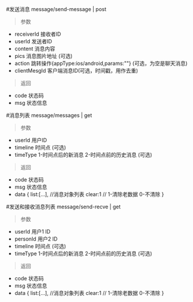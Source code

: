 #发送消息
message/send-message | post
> 参数  
* receiverId 接收者ID
* userId 发送者ID
* content 消息内容
* pics 消息图片地址 (可选)
* action 跳转操作{appType:ios/android,params:""} (可选，为空是聊天消息)
* clientMesgId 客户端消息ID(可选，时间戳，用作去重)

> 返回  
* code 状态码
* msg 状态信息

#消息列表
message/messages | get
> 参数  
* userId 用户ID
* timeline 时间点 (可选)
* timeType 1-时间点后的新消息 2-时间点前的历史消息 (可选)

> 返回  
* code 状态码
* msg 状态信息
* data {
  list:[...], //消息对象列表
  clear:1     // 1-清除老数据 0-不清除
}

#发送和接收消息列表
message/send-recve | get
> 参数  
* userId 用户1 ID
* personId 用户2 ID
* timeline 时间点 (可选)
* timeType 1-时间点后的新消息 2-时间点前的历史消息 (可选)

> 返回  
* code 状态码
* msg 状态信息
* data {
  list:[...], //消息对象列表
  clear:1     // 1-清除老数据 0-不清除
}
